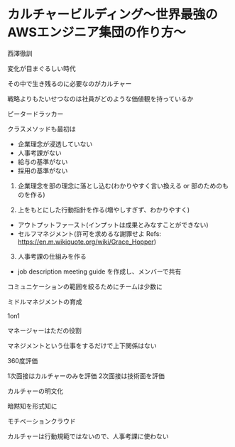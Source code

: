 # カルチャービルディング〜世界最強のAWSエンジニア集団の作り方〜

西澤徹訓

変化が目まぐるしい時代

その中で生き残るのに必要なのがカルチャー

戦略よりもたいせつなのは社員がどのような価値観を持っているか

ピータードラッカー

クラスメソッドも最初は

- 企業理念が浸透していない
- 人事考課がない
- 給与の基準がない
- 採用の基準がない

1. 企業理念を部の理念に落とし込む(わかりやすく言い換える or 部のためのものを作る)

2. 上をもとにした行動指針を作る(増やしすぎず、わかりやすく)

- アウトプットファースト(インプットは成果とみなすことができない)
- セルフマネジメント(許可を求めるな謝罪せよ Refs: <https://en.m.wikiquote.org/wiki/Grace_Hopper>)

3. 人事考課の仕組みを作る

- job description meeting guide を作成し、メンバーで共有

コミュニケーションの範囲を絞るためにチームは少数に

ミドルマネジメントの育成

1on1

マネージャーはただの役割

マネジメントという仕事をするだけで上下関係はない

360度評価

1次面接はカルチャーのみを評価
2次面接は技術面を評価

カルチャーの明文化

暗黙知を形式知に

モチベーションクラウド

カルチャーは行動規範ではないので、人事考課に使わない
